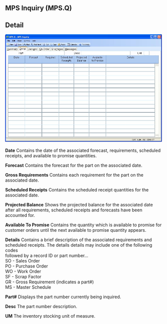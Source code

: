 ##  MPS Inquiry (MPS.Q)

<PageHeader />

##  Detail

![](./MPS-Q-2.jpg)

**Date** Contains the date of the associated forecast, requirements, scheduled
receipts, and available to promise quantities.  
  
**Forecast** Contains the forecast for the part on the associated date.  
  
**Gross Requirements** Contains each requirement for the part on the
associated date.  
  
**Scheduled Receipts** Contains the scheduled receipt quantities for the
associated date.  
  
**Projected Balance** Shows the projected balance for the associated date
after all requirements, scheduled receipts and forecasts have been accounted
for.  
  
**Available To Promise** Contains the quantity which is available to promise
for customer orders until the next available to promise quantity appears.  
  
**Details** Contains a brief description of the associated requirements and
scheduled receipts. The details details may include one of the following codes  
followed by a record ID or part number...  
SO - Sales Order  
PO - Purchase Order  
WO - Work Order  
SF - Scrap Factor  
GR - Gross Requirement (indicates a part#)  
MS - Master Schedule  
  
**Part#** Displays the part number currently being inquired.  
  
**Desc** The part number description.  
  
**UM** The inventory stocking unit of measure.  
  
  
<badge text= "Version 8.10.57" vertical="middle" />

<PageFooter />
